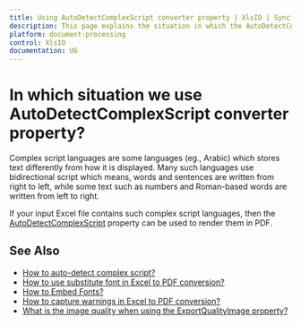 ```yaml
---
title: Using ​AutoDetectComplexScript converter property | XlsIO | Syncfusion
description: This page explains the situation in which the AutoDetectComplexScript converter property in XlsIO can be used.
platform: document-processing
control: XlsIO
documentation: UG
---
```


# In which situation we use AutoDetectComplexScript converter property?

Complex script languages are some languages (eg., Arabic) which stores text differently from how it is displayed. Many such languages use bidirectional script which means, words and sentences are written from right to left, while some text such as numbers and Roman-based words are written from left to right. 

If your input Excel file contains such complex script languages, then the [AutoDetectComplexScript](https://help.syncfusion.com/cr/file-formats/Syncfusion.ExcelToPdfConverter.ExcelToPdfConverterSettings.html#Syncfusion_ExcelToPdfConverter_ExcelToPdfConverterSettings_AutoDetectComplexScript) property can be used to render them in PDF.

## See Also

* [How to auto-detect complex script?](https://help.syncfusion.com/file-formats/xlsio/excel-to-pdf-converter-settings#auto-detect-complex-script)
* [How to use substitute font in Excel to PDF conversion?](https://help.syncfusion.com/file-formats/xlsio/excel-to-pdf-conversion#substitute-font-in-excel-to-pdf-conversion)
* [How to Embed Fonts?](https://help.syncfusion.com/file-formats/xlsio/excel-to-pdf-converter-settings#embed-fonts)
* [How to capture warnings in Excel to PDF conversion?](https://help.syncfusion.com/file-formats/xlsio/excel-to-pdf-converter-settings#capture-warnings-in-excel-to-pdf-conversion)
* [What is the image quality when using the ExportQualityImage property?](https://help.syncfusion.com/file-formats/xlsio/faqs/what-is-the-image-quality-when-using-the-exportqualityimage-property)


